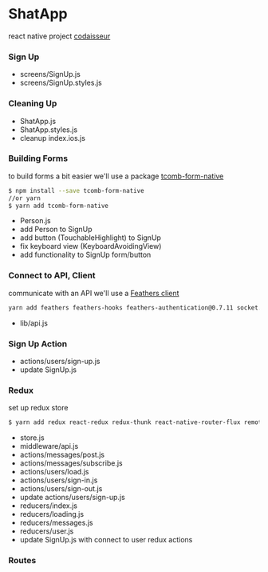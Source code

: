 # ShatApp
react native project [codaisseur](https://reader.codaisseur.com/courses/advanced-session-react-native)
### Sign Up
* screens/SignUp.js
* screens/SignUp.styles.js
### Cleaning Up
* ShatApp.js
* ShatApp.styles.js
* cleanup index.ios.js
### Building Forms
to build forms a bit easier we'll use a package [tcomb-form-native](https://github.com/gcanti/tcomb-form-native)
```sh
$ npm install --save tcomb-form-native
//or yarn
$ yarn add tcomb-form-native
```
* Person.js
* add Person to SignUp
* add button (TouchableHighlight) to SignUp
* fix keyboard view (KeyboardAvoidingView)
* add functionality to SignUp form/button
### Connect to API, Client
communicate with an API we'll use a [Feathers client](https://shutup-api.codaisseur.cloud/)
```sh
yarn add feathers feathers-hooks feathers-authentication@0.7.11 socket.io-client babel-polyfill
```
* lib/api.js
### Sign Up Action
* actions/users/sign-up.js
* update SignUp.js
### Redux
set up redux store
```sh
$ yarn add redux react-redux redux-thunk react-native-router-flux remote-redux-devtools
```
* store.js
* middleware/api.js
* actions/messages/post.js
* actions/messages/subscribe.js
* actions/users/load.js
* actions/users/sign-in.js
* actions/users/sign-out.js
* update actions/users/sign-up.js
* reducers/index.js
* reducers/loading.js
* reducers/messages.js
* reducers/user.js
* update SignUp.js with connect to user redux actions
### Routes
